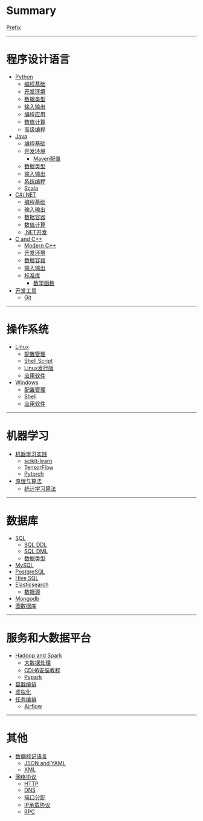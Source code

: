 # Summary

[Prefix](./prefix.md)

----------------------------------------
# 程序设计语言
- [Python]()
    - [编程基础](./python/Python编程基础.md)
    - [开发环境](./python/Python开发环境.md)
    - [数据类型](./python/Python数据类型.md)
    - [输入输出](./python/Python输入输出.md)
    - [编程应用](./python/Python编程应用.md)
    - [数值计算](./python/Python数值计算.md)
    - [高级编程](./python/Python高级编程.md)
- [Java]()
    - [编程基础](.\java\JAVA编程基础.md)
    - [开发环境](.\java\Java开发环境.md)
        - [Maven配置](.\java\Maven%20POM.md)
    - [数据类型](.\java\JAVA数据类型.md)
    - [输入输出](.\java\JAVA输入输出.md)
    - [系统编程](.\java\JAVA系统编程.md)
    - [Scala](.\java\Scala.md)
- [C#/.NET]()
    - [编程基础](.\dotnet\CSharp编程基础.md)
    - [输入输出](.\dotnet\CSharp输入输出.md)
    - [数据容器](.\dotnet\CSharp数据容器.md)
    - [数值计算](.\dotnet\CSharp数值计算.md)
    - [.NET开发](.\dotnet\dotnet开发.md)
- [C and C++]()
    - [Modern C++](.\ccpp\Modern%20C++.md)
    - [开发环境](.\ccpp\C++开发环境.md)
    - [数据容器](.\ccpp\C++容器.md)
    - [输入输出](.\ccpp\输入输出.md)
    - [标准库](.\ccpp\标准函数库.md)
        - [数学函数](.\ccpp\数学函数.md)
- [开发工具]()
    - [Git](.\devtools\git.md)
----------------------------------------
# 操作系统
- [Linux]()
    - [配置管理](./linux/Linux配置和管理.md)
    - [Shell Script](./linux/Linux-Shell.md)
    - [Linux发行版](./linux/Linux发行版.md)
    - [应用软件](./linux/Linux应用软件.md)
        <!-- - [文本编辑器](./linux/Linux应用软件.md#文本编辑器) -->
- [Windows]()
    - [配置管理](.\windows\Windows配置管理.md)
    - [Shell](.\windows\Windows%20Shell.md)
    - [应用软件](.\windows\Windows%20Applications.md)
---------------------------------------
# 机器学习
- [机器学习实践](./ml/机器学习实践.md)
    - [scikit-learn](./ml/ScikitLearn.md)
    - [TensorFlow](./ml/TensorFlow.md)
    - [Pytorch](./ml/Pytorch.md)
- [原理与算法](./ml/机器学习原理与算法.md)
    - [统计学习算法](./ml/统计学习算法.md)

---------------------------------------
# 数据库
- [SQL](./db/SQL语法.md)
    - [SQL DDL](./db/SQL%20DDL.md)
    - [SQL DML](./db/SQL%20DML.md)
    - [数据类型](./db/数据类型.md)
- [MySQL](./db/MySQL.md)
- [PostgreSQL](./db/PostgreSQL.md)
- [Hive SQL](./db/HiveSQL.md)
- [Elasticsearch](./db/Elasticsearch.md)
    - [数据源](./db/Elastic%20Datasource.md)
- [Mongodb](./db/Mongodb.md)
- [图数据库](./db/GraphDatabase.md)
---------------------------------------
# 服务和大数据平台
- [Hadoop and Spark](.\servers\分布式计算.md)
    - [大数据处理](.\servers\大数据处理.md)
    - [CDH6安装教程](.\servers\CDH6大数据集群离线安装.md)
    - [Pypark](.\servers\Spark%20Python%20API.md)
- [容器编排](.\servers\容器编排.md)
- [虚拟化](.\servers\虚拟化.md)
- [任务编排]()
    - [Airflow](.\servers\Airflow.md)

---------------------------------------
# 其他
- [数据标记语言]()
    - [JSON and YAML](.\markup\JSON%20and%20YAML.md)
    - [XML](.\markup\XML.md)
- [网络协议]()
    - [HTTP](.\protocols\http.md)
    - [DNS](.\protocols\DNS.md)
    - [端口分配](.\protocols\端口分配.md)
    - [IP承载协议](.\protocols\IP%20protocol%20numbers.md)
    - [RPC](.\protocols\RPC.md)